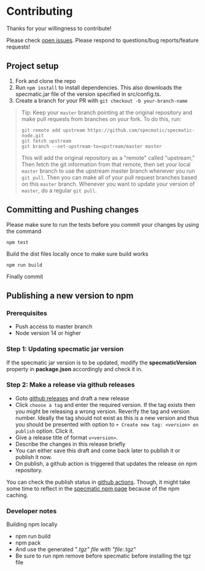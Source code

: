 # Contributing

Thanks for your willingness to contribute!

Please check [open issues](https://github.com/specmatic/specmatic-node/issues?q=is%3Aopen+is%3Aissue). Please respond to questions/bug reports/feature requests!

## Project setup

1.  Fork and clone the repo
2.  Run `npm install` to install dependencies. This also downloads the specmatic.jar file of the version specified in src/config.ts.
3.  Create a branch for your PR with `git checkout -b your-branch-name`

> Tip: Keep your `master` branch pointing at the original repository and make
> pull requests from branches on your fork. To do this, run:
>
> ```
> git remote add upstream https://github.com/specmatic/specmatic-node.git
> git fetch upstream
> git branch --set-upstream-to=upstream/master master
> ```
>
> This will add the original repository as a "remote" called "upstream," Then
> fetch the git information from that remote, then set your local `master`
> branch to use the upstream master branch whenever you run `git pull`. Then you
> can make all of your pull request branches based on this `master` branch.
> Whenever you want to update your version of `master`, do a regular `git pull`.

## Committing and Pushing changes

Please make sure to run the tests before you commit your changes by using the command

`npm test`

Build the dist files locally once to make sure build works

`npm run build`

Finally commit

## Publishing a new version to npm

### Prerequisites
* Push access to master branch 
* Node version 14 or higher

### Step 1: Updating specmatic jar version
If the specmatic jar version is to be updated, modify the __specmaticVersion__ property in __package.json__ accordingly and check it in.

### Step 2: Make a release via github releases
* Goto [github releases](https://github.com/specmatic/specmatic-node/releases) and draft a new release
* Click `choose a tag` and enter the required version. If the tag exists then you might be releasing a wrong version. Reverify the tag and version number. Ideally the tag should not exist as this is a new version and thus you should be presented with option to `+ Create new tag: <version> on publish` option. Click it.
* Give a release title of format `v<version>`. 
* Describe the changes in this release briefly
* You can either save this draft and come back later to publish it or publish it now.
* On publish, a github action is triggered that updates the release on npm repository.

You can check the publish status in [github actions](https://github.com/specmatic/specmatic-node/actions). Though, it might take some time to reflect in the [specmatic npm page](https://www.npmjs.com/package/specmatic) because of the npm caching.

### Developer notes

Building npm locally
* npm run build
* npm pack
* And use the generated "*.tgz" file with "file:*.tgz"
* Be sure to run npm remove before specmatic before installing the tgz file
